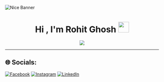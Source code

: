 ![Nice Banner](https://i.ibb.co/9y2mc4f/new-linkedin-banner.png)

<h1 align="center">Hi , I'm Rohit Ghosh <img src="https://media.giphy.com/media/hvRJCLFzcasrR4ia7z/giphy.gif" width="35"></h1>
<p align="center">
 <a href="https://github.com/DenverCoder1/readme-typing-svg"><img src="https://readme-typing-svg.herokuapp.com?lines=MERN-Stack+Web+Developer;React%20|%20UI%20|%20UX%20Enthusiast;JAVA%20Developer;Always%20learning%20new%20things&center=true&width=500&height=50&font=georgia"></a>
</p>
<hr/>

## 🌐 Socials:
[![Facebook](https://img.shields.io/badge/Facebook-%231877F2.svg?logo=Facebook&logoColor=white)](https://facebook.com/profile.php?id=100022026791778) [![Instagram](https://img.shields.io/badge/Instagram-%23E4405F.svg?logo=Instagram&logoColor=white)](https://instagram.com/rohit_lone) [![LinkedIn](https://img.shields.io/badge/LinkedIn-%230077B5.svg?logo=linkedin&logoColor=white)](https://linkedin.com/in/rohitghosh07) 


